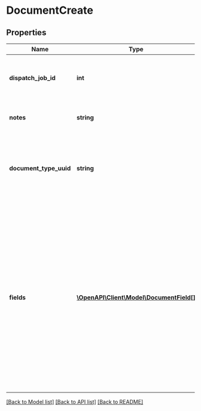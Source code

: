 # DocumentCreate

## Properties
Name | Type | Description | Notes
------------ | ------------- | ------------- | -------------
**dispatch_job_id** | **int** | ID of the Samsara dispatch job for which the document is submitted | [optional] 
**notes** | **string** | Notes submitted with this document. | [optional] 
**document_type_uuid** | **string** | Universally unique identifier for the document type this document is being created for. | 
**fields** | [**\OpenAPI\Client\Model\DocumentField[]**](DocumentField.md) | List of fields should match the document type’s list of field types in the correct order. In other words, a field&#39;s valueType and value (i.e. only one of: stringValue, numberValue, or photoValue) at index _i_ should match with the document field type’s valueType at index _i_. | 

[[Back to Model list]](../README.md#documentation-for-models) [[Back to API list]](../README.md#documentation-for-api-endpoints) [[Back to README]](../README.md)


